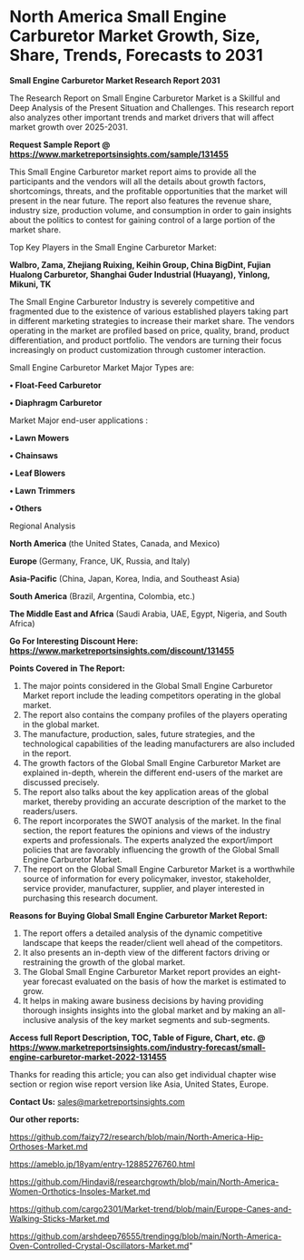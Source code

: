 # North America Small Engine Carburetor Market Growth, Size, Share, Trends, Forecasts to 2031

<strong>Small Engine Carburetor Market Research Report 2031</strong>

The Research Report on Small Engine Carburetor Market is a Skillful and Deep Analysis of the Present Situation and Challenges. This research report also analyzes other important trends and market drivers that will affect market growth over 2025-2031.

<strong>Request Sample Report @ <a href=https://www.marketreportsinsights.com/sample/131455>https://www.marketreportsinsights.com/sample/131455</a></strong>

This Small Engine Carburetor market report aims to provide all the participants and the vendors will all the details about growth factors, shortcomings, threats, and the profitable opportunities that the market will present in the near future. The report also features the revenue share, industry size, production volume, and consumption in order to gain insights about the politics to contest for gaining control of a large portion of the market share.

Top Key Players in the Small Engine Carburetor Market:

<strong>Walbro, Zama, Zhejiang Ruixing, Keihin Group, China BigDint, Fujian Hualong Carburetor, Shanghai Guder Industrial (Huayang), Yinlong, Mikuni, TK</strong>

The Small Engine Carburetor Industry is severely competitive and fragmented due to the existence of various established players taking part in different marketing strategies to increase their market share. The vendors operating in the market are profiled based on price, quality, brand, product differentiation, and product portfolio. The vendors are turning their focus increasingly on product customization through customer interaction.

Small Engine Carburetor Market Major Types are:

<strong>• Float-Feed Carburetor

• Diaphragm Carburetor</strong>

Market Major end-user applications :

<strong>• Lawn Mowers

• Chainsaws

• Leaf Blowers

• Lawn Trimmers

• Others</strong>

Regional Analysis

</u><strong><b>North America</b></strong> (the United States, Canada, and Mexico)

<strong><b>Europe </b></strong>(Germany, France, UK, Russia, and Italy)

<strong><b>Asia-Pacific</b></strong> (China, Japan, Korea, India, and Southeast Asia)

<strong><b>South America</b></strong> (Brazil, Argentina, Colombia, etc.)

<strong><b>The Middle East and Africa</b></strong> (Saudi Arabia, UAE, Egypt, Nigeria, and South Africa)

<strong>Go For Interesting Discount Here: <a href=https://www.marketreportsinsights.com/discount/131455>https://www.marketreportsinsights.com/discount/131455</a></strong>

<strong>Points Covered in The Report:</strong>
<ol>
  <li>The major points considered in the Global Small Engine Carburetor Market report include the leading competitors operating in the global market.</li>
  <li>The report also contains the company profiles of the players operating in the global market.</li>
  <li>The manufacture, production, sales, future strategies, and the technological capabilities of the leading manufacturers are also included in the report.</li>
  <li>The growth factors of the Global Small Engine Carburetor Market are explained in-depth, wherein the different end-users of the market are discussed precisely.</li>
  <li>The report also talks about the key application areas of the global market, thereby providing an accurate description of the market to the readers/users.</li>
  <li>The report incorporates the SWOT analysis of the market. In the final section, the report features the opinions and views of the industry experts and professionals. The experts analyzed the export/import policies that are favorably influencing the growth of the Global Small Engine Carburetor Market.</li>
  <li>The report on the Global Small Engine Carburetor Market is a worthwhile source of information for every policymaker, investor, stakeholder, service provider, manufacturer, supplier, and player interested in purchasing this research document.</li>
</ol>
<strong>Reasons for Buying Global Small Engine Carburetor Market Report:</strong>

<ol>
  <li>The report offers a detailed analysis of the dynamic competitive landscape that keeps the reader/client well ahead of the competitors.</li>
  <li>It also presents an in-depth view of the different factors driving or restraining the growth of the global market.</li>
  <li>The Global Small Engine Carburetor Market report provides an eight-year forecast evaluated on the basis of how the market is estimated to grow.</li>
  <li>It helps in making aware business decisions by having providing thorough insights insights into the global market and by making an all-inclusive analysis of the key market segments and sub-segments.</li>
</ol>
<strong>Access full Report Description, TOC, Table of Figure, Chart, etc. @ <a href=https://www.marketreportsinsights.com/industry-forecast/small-engine-carburetor-market-2022-131455>https://www.marketreportsinsights.com/industry-forecast/small-engine-carburetor-market-2022-131455</a></strong>


Thanks for reading this article; you can also get individual chapter wise section or region wise report version like Asia, United States, Europe.

<strong>Contact Us:</strong>
sales@marketreportsinsights.com

<strong>Our other reports:</strong>

<a href=https://github.com/faizy72/research/blob/main/North-America-Hip-Orthoses-Market.md>https://github.com/faizy72/research/blob/main/North-America-Hip-Orthoses-Market.md</a>

<a href=https://ameblo.jp/18yam/entry-12885276760.html>https://ameblo.jp/18yam/entry-12885276760.html</a>

<a href=https://github.com/Hindavi8/researchgrowth/blob/main/North-America-Women-Orthotics-Insoles-Market.md>https://github.com/Hindavi8/researchgrowth/blob/main/North-America-Women-Orthotics-Insoles-Market.md</a>

<a href=https://github.com/cargo2301/Market-trend/blob/main/Europe-Canes-and-Walking-Sticks-Market.md>https://github.com/cargo2301/Market-trend/blob/main/Europe-Canes-and-Walking-Sticks-Market.md</a>

<a href=https://github.com/arshdeep76555/trendingg/blob/main/North-America-Oven-Controlled-Crystal-Oscillators-Market.md>https://github.com/arshdeep76555/trendingg/blob/main/North-America-Oven-Controlled-Crystal-Oscillators-Market.md</a>"
